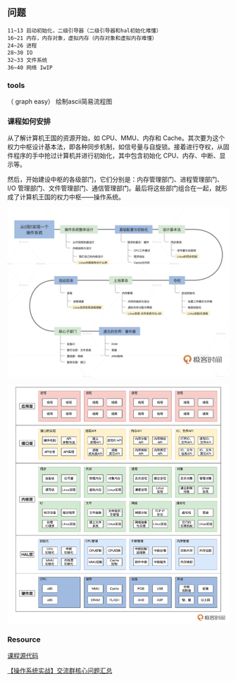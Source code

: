 ## 问题

    11~13 启动初始化，二级引导器（二级引导器和hal初始化难懂） 
    16~21 内存，内存对象，虚拟内存（内存对象和虚拟内存难懂） 
    24~26 进程
    28~30 IO
    32~33 文件系统
    36~40 网络 IwIP


### tools

（ graph easy） 绘制ascii简易流程图

### 课程如何安排

从了解计算机王国的资源开始，如 CPU、MMU、内存和 Cache。其次要为这个权力中枢设计基本法，即各种同步机制，如信号量与自旋锁。接着进行夺权，从固件程序的手中抢过计算机并进行初始化，其中包含初始化 CPU、内存、中断、显示等。

然后，开始建设中枢的各级部门，它们分别是：内存管理部门、进程管理部门、I/O 管理部门、文件管理部门、通信管理部门。最后将这些部门组合在一起，就形成了计算机王国的权力中枢——操作系统。

![操作系统课程图解](./00_01.png)

![操作系统体系图](./00_02.png)

### Resource

[课程源代码](https://gitee.com/lmos/cosmos)

[【操作系统实战】交流群核心问题汇总](https://shimo.im/docs/PgF2AVpTWWg7LPAR)